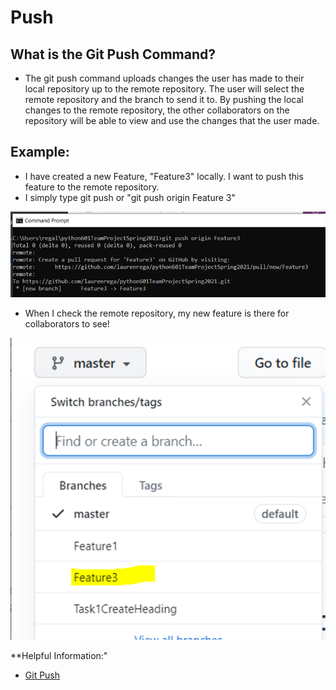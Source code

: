 # Push
## What is the Git Push Command?

- The git push command uploads changes the user has made to their local repository up to the remote repository. The user will select the remote repository and the branch to send it to. By pushing the local changes to the remote repository, the other collaborators on the repository will  be able to view and use the changes that the user made.

## Example:
- I have created a new Feature, "Feature3" locally. I want to push this feature to the remote repository. 	
- I simply type git push <remote branch> <my local branch> or "git push origin Feature 3"
 
 ![Push1](/Push1.png)
 
-	When I check the remote repository, my new feature is there  for collaborators to see!

![Push2](/Push2.png)
  
**Helpful Information:"
- [Git Push](https://www.atlassian.com/git/tutorials/syncing/git-push)

